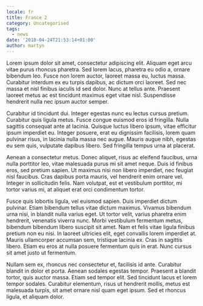 ```yaml
---
locale: fr
title: France 2
category: Uncategorised
tags:
  - news
date: '2018-04-24T21:53:14+01:00'
author: martyn
---
```

Lorem ipsum dolor sit amet, consectetur adipiscing elit. Aliquam eget arcu vitae purus rhoncus pharetra. Sed lorem lacus, pharetra eu odio a, ornare bibendum leo. Fusce non lorem auctor, laoreet massa eu, luctus massa. Curabitur interdum ex eu turpis dapibus, ac dictum orci laoreet. Sed nec massa et nisl finibus iaculis id sed dolor. Nunc at tellus ante. Praesent laoreet metus ac est tincidunt maximus eget vitae nisl. Suspendisse hendrerit nulla nec ipsum auctor semper.

Curabitur id tincidunt dui. Integer egestas nunc eu lectus cursus pretium. Curabitur quis ligula metus. Fusce congue euismod eros id fringilla. Nulla sagittis consequat ante at lacinia. Quisque luctus libero ipsum, vitae efficitur ipsum imperdiet eu. Integer posuere, erat eu dignissim facilisis, lorem quam pulvinar risus, in lacinia nulla massa nec augue. Mauris augue nibh, egestas eu sem quis, vulputate dapibus libero. Sed fringilla tempus urna at placerat.

Aenean a consectetur metus. Donec aliquet, risus ac eleifend faucibus, urna nulla porttitor leo, vitae malesuada purus mi sit amet neque. Duis id finibus eros, sed pretium sapien. Ut maximus nisi non libero imperdiet, nec feugiat nisl faucibus. Cras dapibus porta mauris, vel hendrerit enim ornare vel. Integer in sollicitudin felis. Nam volutpat, est et vestibulum porttitor, mi tortor varius mi, at aliquet erat orci condimentum tortor.

Fusce quis lobortis ligula, vel euismod sapien. Duis imperdiet dictum pulvinar. Etiam bibendum tellus vitae dictum maximus. Vivamus bibendum urna nisi, in blandit nulla varius eget. Ut tortor velit, varius pharetra enim hendrerit, venenatis viverra nunc. Morbi vestibulum fermentum metus, bibendum bibendum libero suscipit sit amet. Nam et felis vitae ligula finibus pretium non eu nisi. In laoreet ultricies elit, eget convallis lorem imperdiet at. Mauris ullamcorper accumsan sem, tristique lacinia ex. Cras in sagittis libero. Etiam eu eros at nulla posuere fermentum quis in erat. Nunc cursus sit amet justo ut fermentum.

Nullam sem ex, rhoncus nec consectetur et, facilisis id ante. Curabitur blandit in dolor et porta. Aenean sodales egestas tempor. Praesent a blandit tortor, quis auctor massa. Etiam sed tempor elit. Sed tincidunt lacus et lorem tempor sodales. Curabitur elementum, risus ut hendrerit mollis, metus est malesuada turpis, sit amet ornare nisl quam eget ipsum. Sed et rhoncus ligula, et aliquam dolor.
